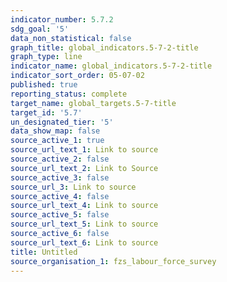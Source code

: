 ```yaml
---
indicator_number: 5.7.2
sdg_goal: '5'
data_non_statistical: false
graph_title: global_indicators.5-7-2-title
graph_type: line
indicator_name: global_indicators.5-7-2-title
indicator_sort_order: 05-07-02
published: true
reporting_status: complete
target_name: global_targets.5-7-title
target_id: '5.7'
un_designated_tier: '5'
data_show_map: false
source_active_1: true
source_url_text_1: Link to source
source_active_2: false
source_url_text_2: Link to Source
source_active_3: false
source_url_3: Link to source
source_active_4: false
source_url_text_4: Link to source
source_active_5: false
source_url_text_5: Link to source
source_active_6: false
source_url_text_6: Link to source
title: Untitled
source_organisation_1: fzs_labour_force_survey
---
```

